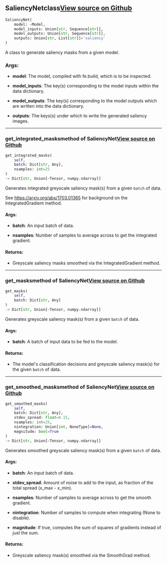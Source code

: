 ## SaliencyNet<span class="tag">class</span><a class="sourcelink" href=https://github.com/fastestimator/fastestimator/blob/r1.1/fastestimator/xai/saliency.py/#L44-L262>View source on Github</a>
```python
SaliencyNet(
	model: ~Model,
	model_inputs: Union[str, Sequence[str]],
	model_outputs: Union[str, Sequence[str]],
	outputs: Union[str, List[str]]='saliency'
)
```
A class to generate saliency masks from a given model.


<h3>Args:</h3>


* **model**: The model, compiled with fe.build, which is to be inspected.

* **model_inputs**: The key(s) corresponding to the model inputs within the data dictionary.

* **model_outputs**: The key(s) corresponding to the model outputs which are written into the data dictionary.

* **outputs**: The keys(s) under which to write the generated saliency images.

---

### get_integrated_masks<span class="tag">method of SaliencyNet</span><a class="sourcelink" href=https://github.com/fastestimator/fastestimator/blob/r1.1/fastestimator/xai/saliency.py/#L237-L262>View source on Github</a>
```python
get_integrated_masks(
	self,
	batch: Dict[str, Any],
	nsamples: int=25
)
-> Dict[str, Union[~Tensor, numpy.ndarray]]
```
Generates integrated greyscale saliency mask(s) from a given `batch` of data.

See https://arxiv.org/abs/1703.01365 for background on the IntegratedGradient method.


<h4>Args:</h4>


* **batch**: An input batch of data.

* **nsamples**: Number of samples to average across to get the integrated gradient. 

<h4>Returns:</h4>

<ul class="return-block"><li>    Greyscale saliency masks smoothed via the IntegratedGradient method.</li></ul>

---

### get_masks<span class="tag">method of SaliencyNet</span><a class="sourcelink" href=https://github.com/fastestimator/fastestimator/blob/r1.1/fastestimator/xai/saliency.py/#L108-L122>View source on Github</a>
```python
get_masks(
	self,
	batch: Dict[str, Any]
)
-> Dict[str, Union[~Tensor, numpy.ndarray]]
```
Generates greyscale saliency mask(s) from a given `batch` of data.


<h4>Args:</h4>


* **batch**: A batch of input data to be fed to the model. 

<h4>Returns:</h4>

<ul class="return-block"><li>    The model's classification decisions and greyscale saliency mask(s) for the given <code>batch</code> of data.</li></ul>

---

### get_smoothed_masks<span class="tag">method of SaliencyNet</span><a class="sourcelink" href=https://github.com/fastestimator/fastestimator/blob/r1.1/fastestimator/xai/saliency.py/#L185-L235>View source on Github</a>
```python
get_smoothed_masks(
	self,
	batch: Dict[str, Any],
	stdev_spread: float=0.15,
	nsamples: int=25,
	nintegration: Union[int, NoneType]=None,
	magnitude: bool=True
)
-> Dict[str, Union[~Tensor, numpy.ndarray]]
```
Generates smoothed greyscale saliency mask(s) from a given `batch` of data.


<h4>Args:</h4>


* **batch**: An input batch of data.

* **stdev_spread**: Amount of noise to add to the input, as fraction of the total spread (x_max - x_min).

* **nsamples**: Number of samples to average across to get the smooth gradient.

* **nintegration**: Number of samples to compute when integrating (None to disable).

* **magnitude**: If true, computes the sum of squares of gradients instead of just the sum. 

<h4>Returns:</h4>

<ul class="return-block"><li>    Greyscale saliency mask(s) smoothed via the SmoothGrad method.</li></ul>

